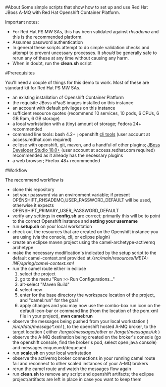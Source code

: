 #About
Some simple scripts that show how to set up and use Red Hat JBoss A-MQ with Red Hat Openshift Container Platform.

Important notes: 
- For Red Hat PS MW SAs, this has been validated against _rhsademo_ and this is the recommended platform.
- Assumes password authentication
- In general these scripts attempt to do simple validation checks and attempt to prevent uncessary processes. It _should_ be generally safe to rerun any of these at any time without causing any harm.
- When in doubt, run the **clean.sh** script

#Prerequisites

You'll need a couple of things for this demo to work. Most of these are standard kit for Red Hat PS MW SAs.
- an existing installation of Openshift Container Platform
- the requisite JBoss xPaaS images installed on this instance
- an account with default privileges on this instance
- sufficient resource quotes (recommend 10 services, 10 pods, 6 CPUs, 6 GB Ram, 6 GB storage)
- a local workstation with a (tiny) amount of storage; Fedora 24+ recommended
- command line tools: bash 4.2+ ; openshift [cli tools](https://access.redhat.com/downloads/content/290) (user account at access.redhat.com required)
- eclipse with openshift, git, maven, and a handful of other plugins; [JBoss Developer Studio 10.0+](http://developers.redhat.com/products/devstudio/download/) (user account at access.redhat.com required) recommended as it already has the necessary plugins
- a web browser; Firefox 48+ recommended

#Workflow

The recommend workflow is
- clone this repository
- set your password via an environment variable; if present OPENSHIFT_RHSADEMO_USER_PASSWORD_DEFAULT will be used, otherwise it expects OPENSHIFT_PRIMARY_USER_PASSWORD_DEFAULT
- verify any settings in **config.sh** are correct; primarily this will be to point to the correct Openshift instance and **setting your username**
- run **setup.sh** on your local workstation
- check out the resources that are created on the Openshift instance you are using (via the console, cli, or eclipse plugin)
- create an eclipse maven project using the camel-archetype-activemq archetype
- make the necessary modification's indicated by the setup script to the default camel-context.xml provided at *<the project location on disk>/src/main/resources/META-INF/spring/camel-context.xml*
- run the camel route
  either in eclipse
    1. select the project
    2. go to the menu "Run >> Run Configurations..."
    3. alt-select "Maven Build"
    4. select new
    5. enter for the base directory the workspace location of the project, and "camel:run" for the goal
    6. apply changes and you may now use the combo-box run icon on the default icon-bar
  or command line (from the location of the pom.xml file in your project), **mvn camel:run**
- observe the messages being pushed from your local workstation ( *<the project location on disk>/src/data/message&ast;.xml* ), to the openshift hosted A-MQ broker, to the target location ( either *<the project location on disk>/target/messages/other* or *<the project location on disk>/target/messages/uk* )
- observe the A-MQ destination being created on the broker's console (go the openshift console, find the broker's pod, select open java console) and messages enqueued/dequeued
- run **scale.sh** on your local workstation
- observe the activemq broker connections in your running camel route fail and reconnect to other scaled instances of your A-MQ brokers
- rerun the camel route and watch the messages flow again
- run **clean.sh** to remove any script and openshift artifacts; the eclipse project/artifacts are left in place in case you want to keep them
